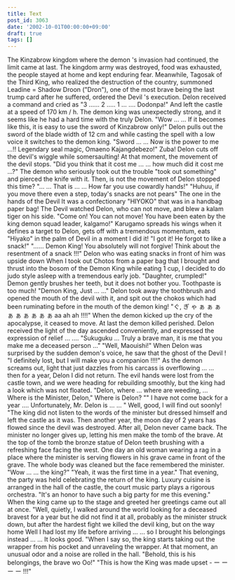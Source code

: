 ```yaml
---
title: Text
post_id: 3063
date: '2002-10-01T00:00:00+09:00'
draft: true
tags: []
---
```


The Kinzabrow kingdom where the demon 's invasion had continued, the limit came at last. The kingdom army was destroyed, food was exhausted, the people stayed at home and kept enduring fear. Meanwhile, Tagosak of the Third King, who realized the destruction of the country, summoned Leadine = Shadow Droon ("Dron"), one of the most brave being the last trump card after he suffered, ordered the Devil 's execution. Delon received a command and cried as "3 ...... 2 ..... 1 ... .... Dodonpa!" And left the castle at a speed of 170 km / h. The demon king was unexpectedly strong, and it seems like he had a hard time with the truly Delon. "Wow ... ... If it becomes like this, it is easy to use the sword of Kinzabrow only!" Delon pulls out the sword of the blade width of 12 cm and while casting the spell with a low voice it switches to the demon king. "Sword ... ... Now is the power to me ...!! Legendary seal magic, Omaeno Kajangdebezo!" Zuba! Delon cuts off the devil's wiggle while somersaulting! At that moment, the movement of the devil stops. "Did you think that it cost me ... ... how much did it cost me ...?" The demon who seriously took out the trouble "took out something" and pierced the knife with it. Then, is not the movement of Delon stopped this time? "... ... That is ... ... How far you use cowardly hands!" "Huhuu, if you move there even a step, today's snacks are not pears" The one in the hands of the Devil It was a confectionary "HIYOKO" that was in a handbag paper bag! The Devil watched Delon, who can not move, and blew a kalam tiger on his side. "Come on! You can not move! You have been eaten by the king demon squad leader, kalgamo!" Karugamo spreads his wings when it defines a target to Delon, gets off with a tremendous momentum, eats "Hiyako" in the palm of Devil in a moment I did it! "I got it! He forgot to like a snack!" "...... Demon King! You absolutely will not forgive! Think about the resentment of a snack !!!" Delon who was eating snacks in front of him was upside down When I took out Chotos from a paper bag that I brought and thrust into the bosom of the Demon King while eating 1 cup, I decided to do judo style asleep with a tremendous early job. "Daughter, crumpled!" Demon gently brushes her teeth, but it does not bother you. Toothpaste is too much! "Demon King, Just ... ..." Delon took away the toothbrush and opened the mouth of the devil with it, and spit out the chokos which had been ruminating before in the mouth of the demon king! "ぐ, ぎ ゃ ぁ ぁ ぁ ぁ ぁ ぁ ぁ ぁ ぁ aa ah ah !!!!" When the demon kicked up the cry of the apocalypse, it ceased to move. At last the demon killed perished. Delon received the light of the day ascended conveniently, and expressed the expression of relief ... .... "Sukuguku ... Truly a brave man, it is me that you make me a deceased person ..." "Well, Maouishi!" When Delon was surprised by the sudden demon's voice, he saw that the ghost of the Devil ! "I definitely lost, but I will make you a companion !!!!" As the demon screams out, light that just dazzles from his carcass is overflowing ... ... then for a year, Delon I did not return. The evil hands were lost from the castle town, and we were heading for rebuilding smoothly, but the king had a look which was not floated. "Delon, where ... where are weeding, ... Where is the Minister, Delon," Where is Delon? "" I have not come back for a year .... Unfortunately, Mr. Delon is ... ... " Well, good, I will find out soonly! "The king did not listen to the words of the minister but dressed himself and left the castle as it was. Then another year, the moon day of 2 years has flowed since the devil was destroyed. After all, Delon never came back. The minister no longer gives up, letting his men make the tomb of the brave. At the top of the tomb the bronze statue of Delon teeth brushing with a refreshing face facing the west. One day an old woman wearing a rag in a place where the minister is serving flowers in his grave came in front of the grave. The whole body was cleaned but the face remembered the minister. "Wow ... ... the king?" "Yeah, it was the first time in a year." That evening, the party was held celebrating the return of the king. Luxury cuisine is arranged in the hall of the castle, the court music party plays a rigorous orchestra. "It's an honor to have such a big party for me this evening." When the king came up to the stage and greeted her greetings came out all at once. "Well, quietly, I walked around the world looking for a deceased bravest for a year but he did not find it at all, probably as the minister struck down, but after the hardest fight we killed the devil king, but on the way home Well I had lost my life before arriving ... ... so I brought his belongings instead ... ... It looks good. "When I say so, the king starts taking out the wrapper from his pocket and unraveling the wrapper. At that moment, an unusual odor and a noise are rolled in the hall. "Behold, this is his belongings, the brave wo Oo!" "This is how the King was made upset - ー ー ー ー !!!"
